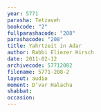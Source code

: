 ```yaml
---
year: 5771
parasha: Tetzaveh
bookcode: "2"
fullparashacode: "208"
parashacode: "208"
title: Yahrtzeit in Adar
author: Rabbi Eliezer Hirsch
date: 2011-02-12
archivecode: 57712082
filename: 5771-208-2
layout: audio
moment: D’var Halacha
shabbat: 
occasion: 
---
```

